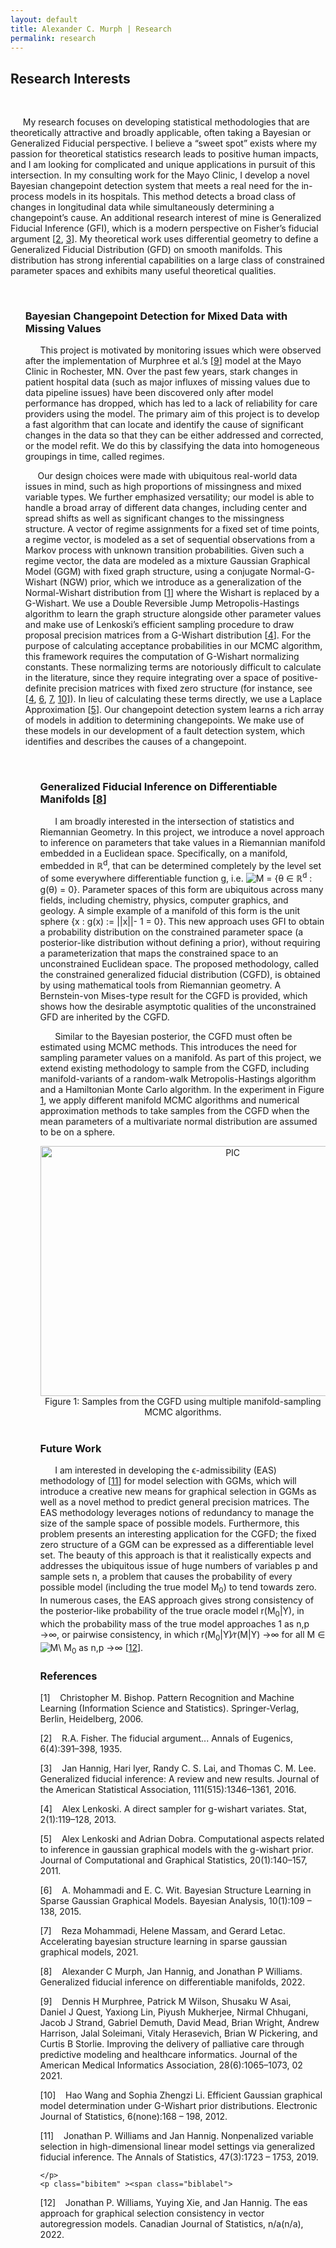 ```yaml
---
layout: default
title: Alexander C. Murph | Research
permalink: research 
---
```


<html > 
<head><title></title> 
<meta http-equiv="Content-Type" content="text/html; charset=iso-8859-1"> 
<meta name="generator" content="TeX4ht (http://www.tug.org/tex4ht/)"> 
<meta name="originator" content="TeX4ht (http://www.tug.org/tex4ht/)"> 
<!-- html --> 
<meta name="src" content="main.tex"> 
<link rel="stylesheet" type="text/css" href="main.css"> 
</head><body 
>
<div class="center" 
>
<!--l. 435--><p class="noindent" >
<!--l. 435--><p class="noindent" >

<div><h2>Research Interests</h2><br></div>
<!--l. 438--><p class="noindent" >&#x00A0;&#x00A0;&#x00A0;&#x00A0;&#x00A0;My research focuses on developing statistical methodologies that are theoretically attractive and broadly applicable, often taking
a Bayesian or Generalized Fiducial perspective. I believe a &#8220;sweet spot&#8221; exists where my passion for theoretical statistics research
leads to positive human impacts, and I am looking for complicated and unique applications in pursuit of this intersection.
In my consulting work for the Mayo Clinic, I develop a novel Bayesian changepoint detection system that meets a
real need for the in-process models in its hospitals. This method detects a broad class of changes in longitudinal
data while simultaneously determining a changepoint&#8217;s cause. An additional research interest of mine is Generalized
Fiducial Inference (GFI), which is a modern perspective on Fisher&#8217;s fiducial argument [<a 
href="#Xfisher1935">2</a>,&#x00A0;<a 
href="#Xhannig2016">3</a>]. My theoretical work uses
differential geometry to define a Generalized Fiducial Distribution (GFD) on smooth manifolds. This distribution has
strong inferential capabilities on a large class of constrained parameter spaces and exhibits many useful theoretical
qualities.
    
<ul>
<br>
<h3>Bayesian Changepoint Detection for Mixed Data with Missing Values</h3> <!--l. 442--><p class="noindent" >&#x00A0;&#x00A0;&#x00A0;&#x00A0;&#x00A0;<span 
class="cmbx-10"></span> This project is motivated by monitoring issues
which were observed after the implementation of Murphree et al.&#8217;s [<a 
href="#Xmurphree2021">9</a>] model at the Mayo Clinic in Rochester, MN. Over the past few
years, stark changes in patient hospital data (such as major influxes of missing values due to data pipeline issues) have been
discovered only after model performance has dropped, which has led to a lack of reliability for care providers using the model. The
primary aim of this project is to develop a fast algorithm that can locate and identify the cause of significant changes in the data so
that they can be either addressed and corrected, or the model refit. We do this by classifying the data into homogeneous groupings in
time, called regimes.
<!--l. 444--><p class="noindent" >&#x00A0;&#x00A0;&#x00A0;&#x00A0;&#x00A0;Our design choices were made with ubiquitous real-world data issues in mind, such as high proportions of missingness and
mixed variable types. We further emphasized versatility; our model is able to handle a broad array of different data changes, including
center and spread shifts as well as significant changes to the missingness structure. A vector of regime assignments for a fixed set of
time points, a regime vector, is modeled as a set of sequential observations from a Markov process with unknown
transition probabilities. Given such a regime vector, the data are modeled as a mixture Gaussian Graphical Model
(GGM) with fixed graph structure, using a conjugate Normal-<span 
class="cmmi-10">G</span>-Wishart (NGW) prior, which we introduce as a
generalization of the Normal-Wishart distribution from [<a 
href="#Xbishop2006">1</a>] where the Wishart is replaced by a <span 
class="cmmi-10">G</span>-Wishart. We use
a Double Reversible Jump Metropolis-Hastings algorithm to learn the graph structure <span 
class="cmti-10">alongside </span>other parameter
values and make use of Lenkoski&#8217;s efficient sampling procedure to draw proposal precision matrices from a G-Wishart
distribution [<a 
href="#Xlenkoski2013">4</a>]. For the purpose of calculating acceptance probabilities in our MCMC algorithm, this framework requires
the computation of <span 
class="cmmi-10">G</span>-Wishart normalizing constants. These normalizing terms are notoriously difficult to calculate
in the literature, since they require integrating over a space of positive-definite precision matrices with fixed zero
structure (for instance, see [<a 
href="#Xlenkoski2013">4</a>,&#x00A0;<a 
href="#Xmohammadi2015">6</a>,&#x00A0;<a 
href="#Xmohammadi2021">7</a>,&#x00A0;<a 
href="#Xwang2012">10</a>]). In lieu of calculating these terms directly, we use a Laplace Approximation [<a 
href="#Xlenkoski2011">5</a>].
Our changepoint detection system learns a rich array of models in addition to determining changepoints. We make
use of these models in our development of a fault detection system, which identifies and describes the causes of a
changepoint.
    </p>   
<ul>
<br>
<h3>Generalized Fiducial Inference on Differentiable Manifolds [<a 
href="#Xmurph2022">8</a>]</h3>
<!--l. 442--><p class="noindent" >&#x00A0;&#x00A0;&#x00A0;&#x00A0;&#x00A0;<span 
class="cmbx-10"></span> I am broadly interested in the intersection of statistics
and Riemannian Geometry. In this project, we introduce a novel approach to inference on parameters that take values in a
Riemannian manifold embedded in a Euclidean space. Specifically, on a manifold, embedded in <span 
class="msbm-10">&#x211D;</span><sup><span 
class="cmmi-7">d</span></sup>, that can be determined completely
by the level set of some everywhere differentiable function <span 
class="cmmi-10">g</span>, i.e. <span 
class="cmsy-10"><img 
src="https://sirmurphalot.github.io/assets/cmsy10-4d.png" alt="M" class="10x-x-4d" /> </span>= <span 
class="cmsy-10">{</span><span 
class="cmmi-10">&#x03B8; </span><span 
class="cmsy-10">&#x2208; </span><span 
class="msbm-10">&#x211D;</span><sup><span 
class="cmmi-7">d</span></sup> : <span 
class="cmmi-10">g</span>(<span 
class="cmmi-10">&#x03B8;</span>) = 0<span 
class="cmsy-10">}</span><span 
class="cmmi-10">. </span>Parameter spaces of this form are
ubiquitous across many fields, including chemistry, physics, computer graphics, and geology. A simple example of a manifold of this
form is the unit sphere <span 
class="cmsy-10">{</span><span 
class="cmmi-10">x </span>: <span 
class="cmmi-10">g</span>(<span 
class="cmmi-10">x</span>) := <span 
class="cmsy-10">||</span><span 
class="cmmi-10">x</span><span 
class="cmsy-10">||- </span>1 = 0<span 
class="cmsy-10">}</span>. This new approach uses GFI to obtain a probability distribution on the constrained
parameter space (a posterior-like distribution without defining a prior), without requiring a parameterization that maps the
constrained space to an unconstrained Euclidean space. The proposed methodology, called the constrained generalized fiducial
distribution (CGFD), is obtained by using mathematical tools from Riemannian geometry. A Bernstein-von Mises-type result for the
CGFD is provided, which shows how the desirable asymptotic qualities of the unconstrained GFD are inherited by the
CGFD.
    </p>
<!--l. 442--><p class="noindent" >&#x00A0;&#x00A0;&#x00A0;&#x00A0;&#x00A0;<span 
class="cmbx-10"></span> Similar to the Bayesian posterior, the CGFD must often be estimated using MCMC methods. This introduces the need for
sampling parameter values on a manifold. As part of this project, we extend existing methodology to sample from the CGFD,
including manifold-variants of a random-walk Metropolis-Hastings algorithm and a Hamiltonian Monte Carlo algorithm. In the
experiment in Figure <a 
href="#x1-21">1<!--tex4ht:ref: fig:brain_eigen --></a>, we apply different manifold MCMC algorithms and numerical approximation methods to take
samples from the CGFD when the mean parameters of a multivariate normal distribution are assumed to be on a
sphere. <br>
    </p>
    
<center>
<img 
src="https://sirmurphalot.github.io/assets/FourSpheres-.png" alt="PIC" width="600" 
     height="400"  
>
<br /> 
<!--l. 444--><div class="caption" 
><span class="id">Figure&#x00A0;1:  </span><span  
class="content"><span 
class="cmr-9">Samples  from  the</span>
<span 
class="cmr-9">CGFD</span>
<span 
class="cmr-9">using multiple manifold-sampling</span>
<span 
class="cmr-9">MCMC algorithms.</span></span></div><!--tex4ht:label?: x1-21 -->
</center>
<br>
   
<h3>Future Work</h3>
<!--l. 442--><p class="noindent" >&#x00A0;&#x00A0;&#x00A0;&#x00A0;&#x00A0;<span 
class="cmbx-10"></span> I am interested in developing the <span 
class="cmmi-10">&#x03F5;</span>-admissibility (EAS) methodology of [<a 
href="#Xwilliams2019">11</a>] for model selection with GGMs,
which will introduce a creative new means for graphical selection in GGMs as well as a novel method to predict general precision
matrices. The EAS methodology leverages notions of redundancy to manage the size of the sample space of possible models.
Furthermore, this problem presents an interesting application for the CGFD; the fixed zero structure of a GGM can be expressed as a
differentiable level set. The beauty of this approach is that it realistically expects and addresses the ubiquitous issue of huge numbers of variables <span 
class="cmmi-10">p </span>and sample sets <span 
class="cmmi-10">n</span>, a problem that causes the probability of every possible model
(including the true model <span 
class="cmmi-10">M</span><sub><span 
class="cmr-7">0</span></sub>) to tend towards zero. In numerous cases, the EAS approach gives strong consistency of
the posterior-like probability of the true oracle model <span 
class="cmmi-10">r</span>(<span 
class="cmmi-10">M</span><sub><span 
class="cmr-7">0</span></sub><span 
class="cmsy-10">|</span><span 
class="cmbx-10">Y</span>), in which the probability mass of the true model
approaches 1 as <span 
class="cmmi-10">n,p </span><span 
class="cmsy-10">&#x2192;&#x221E;</span>, or pairwise consistency, in which <span 
class="cmmi-10">r</span>(<span 
class="cmmi-10">M</span><sub><span 
class="cmr-7">0</span></sub><span 
class="cmsy-10">|</span><span 
class="cmbx-10">Y</span>)<span 
class="cmmi-10">&#x2215;r</span>(<span 
class="cmmi-10">M</span><span 
class="cmsy-10">|</span><span 
class="cmbx-10">Y</span>) <span 
class="cmsy-10">&#x2192;&#x221E; </span>for all <span 
class="cmmi-10">M </span><span 
class="cmsy-10">&#x2208;<img 
src="https://sirmurphalot.github.io/assets/cmsy10-4d.png" alt="M" class="10x-x-4d" />\ </span><span 
class="cmmi-10">M</span><sub><span 
class="cmr-7">0</span></sub> as <span 
class="cmmi-10">n,p </span><span 
class="cmsy-10">&#x2192;&#x221E;</span>
[<a 
href="#Xwilliams2022">12</a>].
</p>

<h3 class="likesectionHead"><a 
 id="x1-1000"></a>References</h3>
<!--l. 1--><p class="noindent" >
    <div class="thebibliography">
    <p class="bibitem" ><span class="biblabel">
 <a 
 id="Xbishop2006"></a>[1] <span class="bibsp">&#x00A0;&#x00A0;&#x00A0;</span></span>Christopher&#x00A0;M.  Bishop.     <span 
class="cmti-10">Pattern  Recognition  and  Machine  Learning  (Information  Science  and  Statistics)</span>.
    Springer-Verlag, Berlin, Heidelberg, 2006.
    </p>
    <p class="bibitem" ><span class="biblabel">
 <a 
 id="Xfisher1935"></a>[2] <span class="bibsp">&#x00A0;&#x00A0;&#x00A0;</span></span>R.A. Fisher. The fiducial argument... <span 
class="cmti-10">Annals of Eugenics</span>, 6(4):391&#8211;398, 1935.
    </p>
    <p class="bibitem" ><span class="biblabel">
 <a 
 id="Xhannig2016"></a>[3] <span class="bibsp">&#x00A0;&#x00A0;&#x00A0;</span></span>Jan Hannig, Hari Iyer, Randy C.&#x00A0;S. Lai, and Thomas C.&#x00A0;M. Lee. Generalized fiducial inference: A review and new
    results. <span 
class="cmti-10">Journal of the American Statistical Association</span>, 111(515):1346&#8211;1361, 2016.
    </p>
    <p class="bibitem" ><span class="biblabel">
 <a 
 id="Xlenkoski2013"></a>[4] <span class="bibsp">&#x00A0;&#x00A0;&#x00A0;</span></span>Alex Lenkoski. A direct sampler for g-wishart variates. <span 
class="cmti-10">Stat</span>, 2(1):119&#8211;128, 2013.
    </p>
    <p class="bibitem" ><span class="biblabel">
 <a 
 id="Xlenkoski2011"></a>[5] <span class="bibsp">&#x00A0;&#x00A0;&#x00A0;</span></span>Alex Lenkoski and Adrian Dobra. Computational aspects related to inference in gaussian graphical models with the
    g-wishart prior. <span 
class="cmti-10">Journal of Computational and Graphical Statistics</span>, 20(1):140&#8211;157, 2011.
    </p>
    <p class="bibitem" ><span class="biblabel">
 <a 
 id="Xmohammadi2015"></a>[6] <span class="bibsp">&#x00A0;&#x00A0;&#x00A0;</span></span>A.&#x00A0;Mohammadi and E.&#x00A0;C. Wit.   Bayesian Structure Learning in Sparse Gaussian Graphical Models.   <span 
class="cmti-10">Bayesian</span>
    <span 
class="cmti-10">Analysis</span>, 10(1):109 &#8211; 138, 2015.
    </p>
    <p class="bibitem" ><span class="biblabel">
 <a 
 id="Xmohammadi2021"></a>[7] <span class="bibsp">&#x00A0;&#x00A0;&#x00A0;</span></span>Reza Mohammadi, Helene Massam, and Gerard Letac.  Accelerating bayesian structure learning in sparse gaussian
    graphical models, 2021.
    </p>
    <p class="bibitem" ><span class="biblabel">
 <a 
 id="Xmurph2022"></a>[8] <span class="bibsp">&#x00A0;&#x00A0;&#x00A0;</span></span>Alexander&#x00A0;C  Murph,  Jan  Hannig,  and  Jonathan&#x00A0;P  Williams.   Generalized  fiducial  inference  on  differentiable
    manifolds, 2022.
    </p>
    <p class="bibitem" ><span class="biblabel">
 <a 
 id="Xmurphree2021"></a>[9] <span class="bibsp">&#x00A0;&#x00A0;&#x00A0;</span></span>Dennis&#x00A0;H Murphree, Patrick&#x00A0;M Wilson, Shusaku&#x00A0;W Asai, Daniel&#x00A0;J Quest, Yaxiong Lin, Piyush Mukherjee, Nirmal
    Chhugani, Jacob&#x00A0;J Strand, Gabriel Demuth, David Mead, Brian Wright, Andrew Harrison, Jalal Soleimani, Vitaly
    Herasevich, Brian&#x00A0;W Pickering, and Curtis&#x00A0;B Storlie.   Improving the delivery of palliative care through predictive
    modeling and healthcare informatics.  <span 
class="cmti-10">Journal of the American Medical Informatics Association</span>, 28(6):1065&#8211;1073, 02
    2021.
    </p>
    <p class="bibitem" ><span class="biblabel">
<a 
 id="Xwang2012"></a>[10] <span class="bibsp">&#x00A0;&#x00A0;&#x00A0;</span></span>Hao  Wang  and  Sophia&#x00A0;Zhengzi  Li.   Efficient  Gaussian  graphical  model  determination  under  G-Wishart  prior
    distributions. <span 
class="cmti-10">Electronic Journal of Statistics</span>, 6(none):168 &#8211; 198, 2012.
    </p>
    <p class="bibitem" ><span class="biblabel">
<a 
 id="Xwilliams2019"></a>[11] <span class="bibsp">&#x00A0;&#x00A0;&#x00A0;</span></span>Jonathan&#x00A0;P. Williams and Jan Hannig.  Nonpenalized variable selection in high-dimensional linear model settings
    via generalized fiducial inference. <span 
class="cmti-10">The Annals of Statistics</span>, 47(3):1723 &#8211; 1753, 2019.
                                                                                                       
                                                                                                       
    </p>
    <p class="bibitem" ><span class="biblabel">
<a 
 id="Xwilliams2022"></a>[12] <span class="bibsp">&#x00A0;&#x00A0;&#x00A0;</span></span>Jonathan&#x00A0;P. Williams, Yuying Xie, and Jan Hannig. The eas approach for graphical selection consistency in vector
    autoregression models. <span 
class="cmti-10">Canadian Journal of Statistics</span>, n/a(n/a), 2022.
</p>
    </div>
